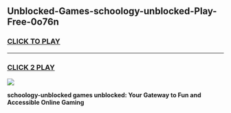 
## Unblocked-Games-schoology-unblocked-Play-Free-0o76n
<h3>
<a href="https://premium76.site?title=schoology-unblocked&ref=18A1">CLICK TO PLAY</a></h3>
<hr>

<h3>
<a href="https://premium76.site?title=schoology-unblocked&ref=18A1">CLICK 2 PLAY</a>
  
</h3>

<a href="https://premium76.site?title=schoology-unblocked&ref=18A1"><img src="https://clearcache.store/games.png"></a>


**schoology-unblocked games unblocked: Your Gateway to Fun and Accessible Online Gaming**
